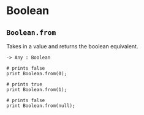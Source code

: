 # Boolean

## `Boolean.from`

Takes in a value and returns the boolean equivalent.

```title="Signature"
-> Any : Boolean
```

```title="Example"
# prints false
print Boolean.from(0);

# prints true
print Boolean.from(1);

# prints false
print Boolean.from(null);
```
